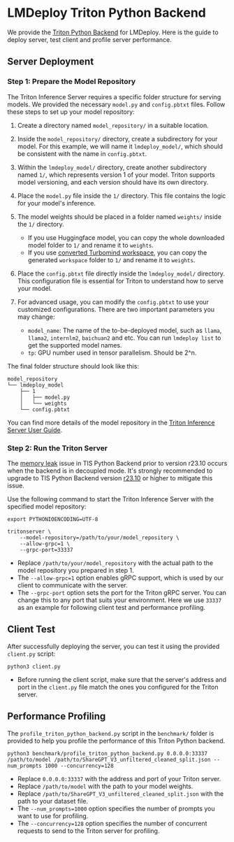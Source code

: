 # LMDeploy Triton Python Backend

We provide the [Triton Python Backend](https://github.com/triton-inference-server/python_backend/tree/main) for LMDeploy. Here is the guide to deploy server, test client and profile server performance.

## Server Deployment

### Step 1: Prepare the Model Repository

The Triton Inference Server requires a specific folder structure for serving models. We provided the necessary `model.py` and `config.pbtxt` files. Follow these steps to set up your model repository:

1. Create a directory named `model_repository/` in a suitable location.

2. Inside the `model_repository/` directory, create a subdirectory for your model. For this example, we will name it `lmdeploy_model/`, which should be consistent with the name in `config.pbtxt`.

3. Within the `lmdeploy_model/` directory, create another subdirectory named `1/`, which represents version 1 of your model. Triton supports model versioning, and each version should have its own directory.

4. Place the `model.py` file inside the `1/` directory. This file contains the logic for your model's inference.

5. The model weights should be placed in a folder named `weights/` inside the `1/` directory.

   - If you use Huggingface model, you can copy the whole downloaded model folder to `1/` and rename it to `weights`.
   - If you use [converted Turbomind workspace](https://github.com/InternLM/lmdeploy/blob/main/docs/en/inference/load_hf.md#3-a-model-converted-by-lmdeploy-convert), you can copy the generated `workspace` folder to `1/` and rename it to `weights`.

6. Place the `config.pbtxt` file directly inside the `lmdeploy_model/` directory. This configuration file is essential for Triton to understand how to serve your model.

7. For advanced usage, you can modify the `config.pbtxt` to use your customized configurations. There are two important parameters you may change:

   - `model_name`: The name of the to-be-deployed model, such as `llama`, `llama2`, `internlm2`, `baichuan2` and etc. You can run `lmdeploy list` to get the supported model names.
   - `tp`: GPU number used in tensor parallelism. Should be 2^n.

The final folder structure should look like this:

```
model_repository
└── lmdeploy_model
    ├── 1
    │   ├── model.py
    │   └── weights
    └── config.pbtxt
```

You can find more details of the model repository in the [Triton Inference Server User Guide](https://docs.nvidia.com/deeplearning/triton-inference-server/user-guide/docs/user_guide/model_repository.html).

### Step 2: Run the Triton Server

The [memory leak](https://github.com/triton-inference-server/python_backend/pull/309) issue in TIS Python Backend prior to version r23.10 occurs when the backend is in decoupled mode. It's strongly recommended to upgrade to TIS Python Backend version [r23.10](https://github.com/triton-inference-server/python_backend/tree/r23.10) or higher to mitigate this issue.

Use the following command to start the Triton Inference Server with the specified model repository:

```
export PYTHONIOENCODING=UTF-8

tritonserver \
    --model-repository=/path/to/your/model_repository \
    --allow-grpc=1 \
    --grpc-port=33337
```

- Replace `/path/to/your/model_repository` with the actual path to the model repository you prepared in step 1.
- The `--allow-grpc=1` option enables gRPC support, which is used by our client to communicate with the server.
- The `--grpc-port` option sets the port for the Triton gRPC server. You can change this to any port that suits your environment. Here we use `33337` as an example for following client test and performance profiling.

## Client Test

After successfully deploying the server, you can test it using the provided `client.py` script:

```
python3 client.py
```

- Before running the client script, make sure that the server's address and port in the `client.py` file match the ones you configured for the Triton server.

## Performance Profiling

The `profile_triton_python_backend.py` script in the `benchmark/` folder is provided to help you profile the performance of this Triton Python backend.

```
python3 benchmark/profile_triton_python_backend.py 0.0.0.0:33337 /path/to/model /path/to/ShareGPT_V3_unfiltered_cleaned_split.json --num_prompts 1000 --concurrency=128
```

- Replace `0.0.0.0:33337` with the address and port of your Triton server.
- Replace `/path/to/model` with the path to your model weights.
- Replace `/path/to/ShareGPT_V3_unfiltered_cleaned_split.json` with the path to your dataset file.
- The `--num_prompts=1000` option specifies the number of prompts you want to use for profiling.
- The `--concurrency=128` option specifies the number of concurrent requests to send to the Triton server for profiling.
